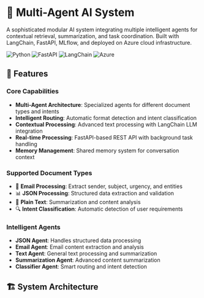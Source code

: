 # 🤖 Multi-Agent AI System

A sophisticated modular AI system integrating multiple intelligent agents for contextual retrieval, summarization, and task coordination. Built with LangChain, FastAPI, MLflow, and deployed on Azure cloud infrastructure.

![Python](https://img.shields.io/badge/Python-3.9+-blue.svg)
![FastAPI](https://img.shields.io/badge/FastAPI-0.104+-green.svg)
![LangChain](https://img.shields.io/badge/LangChain-0.0.346-orange.svg)
![Azure](https://img.shields.io/badge/Azure-Cloud-blue.svg)

## 🚀 Features

### Core Capabilities
- **Multi-Agent Architecture**: Specialized agents for different document types and intents
- **Intelligent Routing**: Automatic format detection and intent classification
- **Contextual Processing**: Advanced text processing with LangChain LLM integration
- **Real-time Processing**: FastAPI-based REST API with background task handling
- **Memory Management**: Shared memory system for conversation context

### Supported Document Types
- 📧 **Email Processing**: Extract sender, subject, urgency, and entities
- 📊 **JSON Processing**: Structured data extraction and validation
- 📝 **Plain Text**: Summarization and content analysis
- 🔍 **Intent Classification**: Automatic detection of user requirements

### Intelligent Agents
- **JSON Agent**: Handles structured data processing
- **Email Agent**: Email content extraction and analysis
- **Text Agent**: General text processing and summarization
- **Summarization Agent**: Advanced content summarization
- **Classifier Agent**: Smart routing and intent detection

## 🏗 System Architecture

